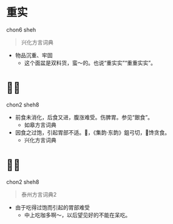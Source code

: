 # 重实
chon6 sheh
> 兴化方言词典
- 物品沉重、牢固
  - 这个面盆是双料货，蛮～的。也说“重实实”“重重实实”。

# 𩞉食
chon2 sheh8
+ 前食未消化，后食又进，腹涨难受。伤脾胃。参见“䬶食”。
  * 如皋方言词典
+ 因食之过饱，引起胃部不适。𩞉，《集韵·东韵》鉏弓切，𩞉馋贪食。
  * 兴化方言词典


# 𩞉食
chon2 sheh8
> 泰州方言词典2
- 由于吃得过饱而引起的胃部难受
  - 中上吃咖多啊～，以后望见好的不能在呆吃。